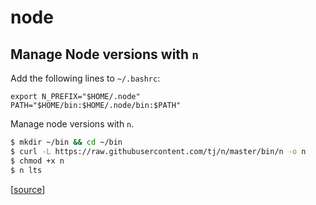 # node

## Manage Node versions with `n`

Add the following lines to `~/.bashrc`:

```
export N_PREFIX="$HOME/.node"
PATH="$HOME/bin:$HOME/.node/bin:$PATH"
```

Manage node versions with `n`.

```bash
$ mkdir ~/bin && cd ~/bin
$ curl -L https://raw.githubusercontent.com/tj/n/master/bin/n -o n
$ chmod +x n
$ n lts
```

[[source](https://github.com/tj/n#specifying-node-versions)]
